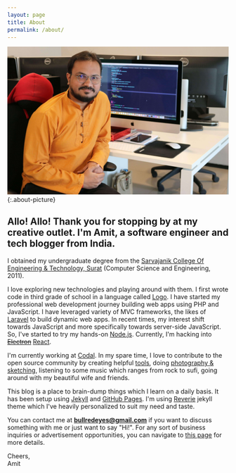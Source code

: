 ```yaml
---
layout: page
title: About
permalink: /about/
---
```


![about-picture](/images/profilesnap.JPG){:.about-picture}

<h2 style="text-align: left;">Allo! Allo! Thank you for stopping by at my creative outlet. I'm Amit, a software engineer and tech blogger from India.</h2>

I obtained my undergraduate degree from the [Sarvajanik College Of Engineering & Technology, Surat](http://scet.ac.in) (Computer Science and Engineering, 2011).

I love exploring new technologies and playing around with them. I first wrote code in third grade of school in a language called [Logo](https://en.wikipedia.org/wiki/Logo_(programming_language)). I have started my professional web development journey building web apps using PHP and JavaScript. I have leveraged variety of MVC frameworks, the likes of [Laravel](http://laravel.com) to build dynamic web apps. In recent times, my interest shift towards JavaScript and more specifically towards server-side JavaScript. So, I've started to try my hands-on [Node.js](https://nodejs.org/en). Currently, I'm hacking into ~~[Electron](http://electron.atom.io)~~ [React](https://reactjs.org/).

I'm currently working at [Codal](http://codal.com/). In my spare time, I love to contribute to the open source community by creating helpful [tools](https://github.com/amitmerchant1990), doing [photography & sketching](https://www.instagram.com/amit_merchant/), listening to some music which ranges from rock to sufi, going around with my beautiful wife and friends.

This blog is a place to brain-dump things which I learn on a daily basis. It has been setup using [Jekyll](http://jekyllrb.com) and [GitHub Pages](https://pages.github.com). I'm using [Reverie](https://github.com/amitmerchant1990/reverie) jekyll theme which I've heavily personalized to suit my need and taste.

You can contact me at **bullredeyes@gmail.com** if you want to discuss something with me or just want to say "Hi!". For any sort of business inquiries or advertisement opportunities, you can navigate to [this page](/contact) for more details.

<div>Cheers,</div>
<div>Amit</div>
